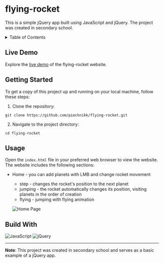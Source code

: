 # flying-rocket

This is a simple jQuery app built using JavaScript and jQuery. The project was created in secondary school.

<details>
  <summary>Table of Contents</summary>
  <ul>
    <li><a href="#live-demo">Live Demo</a></li>
    <li><a href="#getting-started">Getting Started</a></li>
    <li><a href="#usage">Usage</a></li>
    <li><a href="#build-with">Build With</a></li>
  </ul>
</details>

## Live Demo

Explore the [live demo](https://piechnikk.github.io/flying-rocket/) of the flying-rocket website.

## Getting Started

To get a copy of this project up and running on your local machine, follow these steps:

1. Clone the repository: 
```
git clone https://github.com/piechnikk/flying-rocket.git
```
2. Navigate to the project directory: 
```
cd flying-rocket
```

## Usage

Open the `index.html` file in your preferred web browser to view the website. The website includes the following sections:

- Home - you can add planets with LMB and change rocket movement
  - step - changes the rocket's position to the next planet
  - jumping - the rocket automatically changes its position, visiting planets in the order of creation
  - flying - jumping with flying animation

  ![Home Page](https://github.com/piechnikk/flying-rocket/assets/51060535/b962c164-f2c4-4058-acf1-d3e48d1add40)

## Build With

<div>
    <img src="https://img.shields.io/badge/JavaScript-323330?style=for-the-badge&logo=javascript&logoColor=F7DF1E" alt="JavaScript"> 
    <img src="https://img.shields.io/badge/jQuery-0769AD?style=for-the-badge&logo=jquery&logoColor=white" alt="jQuery">
</div>

---

**Note**: This project was created in secondary school and serves as a basic example of a jQuery app.
